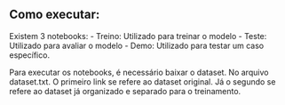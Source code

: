 ## Como executar:
Existem 3 notebooks:
    - Treino: Utilizado para treinar o modelo
    - Teste: Utilizado para avaliar o modelo
    - Demo: Utilizado para testar um caso específico.

Para executar os notebooks, é necessário baixar o dataset. No arquivo dataset.txt. O primeiro link se refere ao dataset original. Já o segundo se refere ao dataset já organizado e separado para o treinamento.